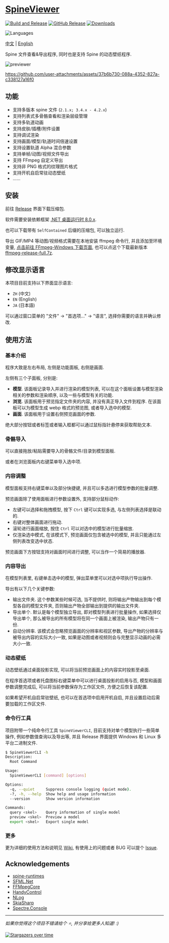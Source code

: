 # [SpineViewer](https://github.com/ww-rm/SpineViewer)

[![Build and Release](https://github.com/ww-rm/SpineViewer/actions/workflows/dotnet-desktop.yml/badge.svg)](https://github.com/ww-rm/SpineViewer/actions/workflows/dotnet-desktop.yml)
[![GitHub Release](https://img.shields.io/github/v/release/ww-rm/SpineViewer?logo=github&logoColor=959da5&label=Release&labelColor=3f4850)](https://github.com/ww-rm/SpineViewer/releases)
[![Downloads](https://img.shields.io/github/downloads/ww-rm/SpineViewer/total?logo=github&logoColor=959da5&label=Downloads&labelColor=3f4850)](https://github.com/ww-rm/SpineViewer/releases)

![Languages](https://img.shields.io/badge/Languages-中文%20%7C%20English%20%7C%20日本語-blue)

[中文](README.md) | [English](README.en.md)

Spine 文件查看&导出程序, 同时也是支持 Spine 的动态壁纸程序.

![previewer](https://github.com/user-attachments/assets/697ae86f-ddf0-445d-951c-cf04f5206e40)

https://github.com/user-attachments/assets/37b6b730-088a-4352-827a-c338127a16f0

## 功能

- 支持多版本 spine 文件 (`2.1.x; 3.4.x - 4.2.x`)
- 支持列表式多骨骼查看和渲染层级管理
- 支持多轨道动画
- 支持皮肤/插槽/附件设置
- 支持调试渲染
- 支持画面/模型/轨道时间倍速设置
- 支持设置轨道 Alpha 混合参数
- 支持单帧/动图/视频文件导出
- 支持 FFmpeg 自定义导出
- 支持非 PNG 格式的纹理图片格式
- 支持开机自启常驻动态壁纸
- ......

## 安装

前往 [Release](https://github.com/ww-rm/SpineViewer/releases) 界面下载压缩包.

软件需要安装依赖框架 [.NET 桌面运行时 8.0.x](https://dotnet.microsoft.com/zh-cn/download/dotnet/8.0).

也可以下载带有 `SelfContained` 后缀的压缩包, 可以独立运行.

导出 GIF/MP4 等动图/视频格式需要在本地安装 ffmpeg 命令行, 并且添加至环境变量, [点击前往 FFmpeg-Windows 下载页面](https://ffmpeg.org/download.html#build-windows), 也可以点这个下载最新版本 [ffmpeg-release-full.7z](https://www.gyan.dev/ffmpeg/builds/ffmpeg-release-full.7z).

## 修改显示语言

本项目目前支持以下界面显示语言:

- `ZH` (中文)
- `EN` (English)
- `JA` (日本語)

可以通过窗口菜单的 "文件" -> "首选项..." -> "语言", 选择你需要的语言并确认修改.

## 使用方法

### 基本介绍

程序大致是左右布局, 左侧是功能面板, 右侧是画面.

左侧有三个子面板, 分别是:

- **模型**. 该面板记录导入并进行渲染的模型列表, 可以在这个面板设置与模型渲染相关的参数和渲染顺序, 以及一些与模型有关的功能.
- **浏览**. 该面板用于预览指定文件夹的内容, 并没有真正导入文件到程序. 在该面板可以为模型生成 webp 格式的预览图, 或者导入选中的模型.
- **画面**. 该面板用于设置右侧预览画面的参数.

绝大部分按钮或者标签或者输入框都可以通过鼠标指针悬停来获取帮助文本.

### 骨骼导入

可以直接拖放/粘贴需要导入的骨骼文件/目录到模型面板.

或者在浏览面板内右键菜单导入选中项.

### 内容调整

模型面板支持右键菜单以及部分快捷键, 并且可以多选进行模型参数的批量调整.

预览画面除了使用面板进行参数设置外, 支持部分鼠标动作:

- 左键可以选择和拖拽模型, 按下 `Ctrl` 键可以实现多选, 与左侧列表选择是联动的.
- 右键对整体画面进行拖动.
- 滚轮进行画面缩放, 按住 `Ctrl` 可以对选中的模型进行批量缩放.
- 仅渲染选中模式, 在该模式下, 预览画面仅包含被选中的模型, 并且只能通过左侧列表改变选中状态.

预览画面下方按钮支持对画面时间进行调整, 可以当作一个简易的播放器.

### 内容导出

在模型列表里, 右键单击选中的模型, 弹出菜单里可以对选中项执行导出操作.

导出有以下几个关键参数:

- 输出文件夹. 这个参数某些时候可选, 当不提供时, 则将输出产物输出到每个模型各自的模型文件夹, 否则输出产物全部输出到提供的输出文件夹.
- 导出单个. 默认是每个模型独立导出, 即对模型列表进行批量操作, 如果选择仅导出单个, 那么被导出的所有模型将在同一个画面上被渲染, 输出产物只有一份.
- 自动分辨率. 该模式会忽略预览画面的分辨率和视区参数, 导出产物的分辨率与被导出内容的实际大小一致, 如果是动图或者视频则会与完整显示动画的必需大小一致.

### 动态壁纸

动态壁纸通过桌面投影实现, 可以将当前预览画面上的内容实时投影至桌面.

在程序首选项或者托盘图标右键菜单中可以进行桌面投影的启用与否, 模型和画面参数调整完成后, 可以将当前参数保存为工作区文件, 方便之后恢复该配置.

如果希望开机自启常驻壁纸, 也可以在首选项中启用开机自启, 并且设置启动后需要加载的工作区文件.

### 命令行工具

项目附带一个纯命令行工具 `SpineViewerCLI`, 目前支持对单个模型执行一些简单操作, 例如参数值查询以及导出等, 并且 Release 界面提供 Windows 和 Linux 多平台二进制文件.

```bash
$ SpineViewerCLI -h
Description:
  Root Command

Usage:
  SpineViewerCLI [command] [options]

Options:
  -q, --quiet     Suppress console logging (quiet mode).
  -?, -h, --help  Show help and usage information
  --version       Show version information

Commands:
  query <skel>    Query information of single model
  preview <skel>  Preview a model
  export <skel>   Export single model
```

### 更多

更为详细的使用方法和说明见 [Wiki](https://github.com/ww-rm/SpineViewer/wiki), 有使用上的问题或者 BUG 可以提个 [Issue](https://github.com/ww-rm/SpineViewer/issues).

## Acknowledgements

- [spine-runtimes](https://github.com/EsotericSoftware/spine-runtimes)
- [SFML.Net](https://github.com/SFML/SFML.Net)
- [FFMpegCore](https://github.com/rosenbjerg/FFMpegCore)
- [HandyControl](https://github.com/HandyOrg/HandyControl)
- [NLog](https://github.com/NLog/NLog)
- [SkiaSharp](https://github.com/mono/SkiaSharp)
- [Spectre.Console](https://github.com/spectreconsole/spectre.console)

---

*如果你觉得这个项目不错请给个 :star:, 并分享给更多人知道! :\)*

[![Stargazers over time](https://starchart.cc/ww-rm/SpineViewer.svg?variant=adaptive)](https://starchart.cc/ww-rm/SpineViewer)
